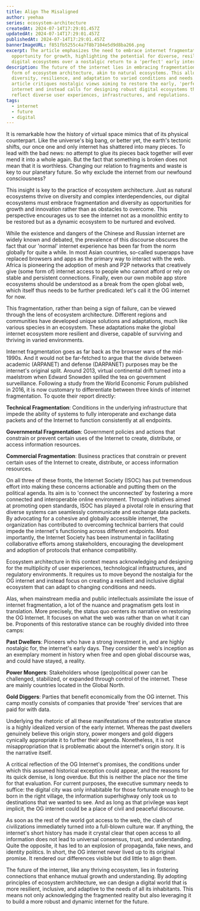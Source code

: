 ```yaml
---
title: Align The Misaligned
author: yeehaa
series: ecosystem-architecture
createdAt: 2024-07-14T17:29:01.457Z
updatedAt: 2024-07-14T17:29:01.457Z
publishedAt: 2024-07-14T17:29:01.457Z
bannerImageURL: f851fb5255c4a7f8b7104e5d9d8ba266.png
excerpt: The article emphasizes the need to embrace internet fragmentation as an
  opportunity for growth, highlighting the potential for diverse, resilient
  digital ecosystems over a nostalgic return to a 'perfect' early internet.
description: The future of the internet lies in embracing fragmentation as a
  form of ecosystem architecture, akin to natural ecosystems. This allows for
  diversity, resilience, and adaptation to varied conditions and needs. The
  article critiques nostalgic views aiming to restore the early, 'perfect'
  internet and instead calls for designing robust digital ecosystems that
  reflect diverse user experiences, infrastructures, and regulations.
tags:
  - internet
  - future
  - digital
---
```

It is remarkable how the history of virtual space mimics that of its physical counterpart. Like the universe's big bang, or better yet, the earth's tectonic shifts, our once one and only internet has shattered into many pieces. To lead with the bad news: no attempt to glue its pieces back together will ever mend it into a whole again. But the fact that something is broken does not mean that it is worthless. Changing our relation to fragments and waste is key to our planetary future. So why exclude the internet from our newfound consciousness?

This insight is key to the practice of ecosystem architecture. Just as natural ecosystems thrive on diversity and complex interdependencies, our digital ecosystems must embrace fragmentation and diversity as opportunities for growth and innovation rather than as obstacles to overcome. This perspective encourages us to see the internet not as a monolithic entity to be restored but as a dynamic ecosystem to be nurtured and evolved.

While the existence and dangers of the Chinese and Russian internet are widely known and debated, the prevalence of this discourse obscures the fact that our 'normal' internet experience has been far from the norm globally for quite a while. In most Asian countries, so-called superapps have replaced browsers and apps as the primary way to interact with the web. Africa is pioneering the adoption of mesh and P2P networks that creatively give (some form of) internet access to people who cannot afford or rely on stable and persistent connections. Finally, even our own mobile app store ecosystems should be understood as a break from the open global web, which itself thus needs to be further predicated: let's call it the OG internet for now.

This fragmentation, rather than being a sign of failure, can be viewed through the lens of ecosystem architecture. Different regions and communities have developed unique solutions and adaptations, much like various species in an ecosystem. These adaptations make the global internet ecosystem more resilient and diverse, capable of surviving and thriving in varied environments.

Internet fragmentation goes as far back as the browser wars of the mid-1990s. And it would not be far-fetched to argue that the divide between academic (ARPANET) and defense (DARPANET) purposes may be the internet's original split. Around 2013, virtual continental drift turned into a maelstrom when Edward Snowden spilled the tea on government surveillance. Following a study from the World Economic Forum published in 2016, it is now customary to differentiate between three kinds of internet fragmentation. To quote their report directly:

**Technical Fragmentation**: Conditions in the underlying infrastructure that impede the ability of systems to fully interoperate and exchange data packets and of the Internet to function consistently at all endpoints.

**Governmental Fragmentation**: Government policies and actions that constrain or prevent certain uses of the Internet to create, distribute, or access information resources.

**Commercial Fragmentation**: Business practices that constrain or prevent certain uses of the Internet to create, distribute, or access information resources.

On all three of these fronts, the Internet Society (ISOC) has put tremendous effort into making these concerns actionable and putting them on the political agenda. Its aim is to 'connect the unconnected' by fostering a more connected and interoperable online environment. Through initiatives aimed at promoting open standards, ISOC has played a pivotal role in ensuring that diverse systems can seamlessly communicate and exchange data packets. By advocating for a cohesive and globally accessible internet, the organization has contributed to overcoming technical barriers that could impede the internet's functioning across different endpoints. Most importantly, the Internet Society has been instrumental in facilitating collaborative efforts among stakeholders, encouraging the development and adoption of protocols that enhance compatibility.

Ecosystem architecture in this context means acknowledging and designing for the multiplicity of user experiences, technological infrastructures, and regulatory environments. It requires us to move beyond the nostalgia for the OG internet and instead focus on creating a resilient and inclusive digital ecosystem that can adapt to changing conditions and needs.

Alas, when mainstream media and public intellectuals assimilate the issue of internet fragmentation, a lot of the nuance and pragmatism gets lost in translation. More precisely, the status quo centers its narrative on restoring the OG Internet. It focuses on what the web was rather than on what it can be. Proponents of this restorative stance can be roughly divided into three camps:

**Past Dwellers**: Pioneers who have a strong investment in, and are highly nostalgic for, the internet's early days. They consider the web's inception as an exemplary moment in history when free and open global discourse was, and could have stayed, a reality.

**Power Mongers**: Stakeholders whose (geo)political power can be challenged, stabilized, or expanded through control of the internet. These are mainly countries located in the Global North.

**Gold Diggers**: Parties that benefit economically from the OG internet. This camp mostly consists of companies that provide 'free' services that are paid for with data.

Underlying the rhetoric of all these manifestations of the restorative stance is a highly idealized version of the early internet. Whereas the past dwellers genuinely believe this origin story, power mongers and gold diggers cynically appropriate it to further their agenda. Nonetheless, it is not misappropriation that is problematic about the internet's origin story. It is the narrative itself.

A critical reflection of the OG Internet's promises, the conditions under which this assumed historical exception could appear, and the reasons for its quick demise, is long overdue. But this is neither the place nor the time for that evaluation. For current purposes, the executive summary needs to suffice: the digital city was only inhabitable for those fortunate enough to be born in the right village, the information superhighway only took us to destinations that we wanted to see. And as long as that privilege was kept implicit, the OG internet could be a place of civil and peaceful discourse.

As soon as the rest of the world got access to the web, the clash of civilizations immediately turned into a full-blown culture war. If anything, the internet's short history has made it crystal clear that open access to all information does not lead to universal consensus, trust, and understanding. Quite the opposite, it has led to an explosion of propaganda, fake news, and identity politics. In short, the OG internet never lived up to its original promise. It rendered our differences visible but did little to align them.

The future of the internet, like any thriving ecosystem, lies in fostering connections that enhance mutual growth and understanding. By adopting principles of ecosystem architecture, we can design a digital world that is more resilient, inclusive, and adaptive to the needs of all its inhabitants. This means not only acknowledging the fragmented reality but also leveraging it to build a more robust and dynamic internet for the future.

